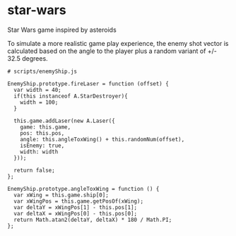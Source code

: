 # star-wars
Star Wars game inspired by asteroids


To simulate a more realistic game play experience, the enemy shot vector is calculated based on the angle to the player plus a random variant of +/- 32.5 degrees.
```
# scripts/enemyShip.js

EnemyShip.prototype.fireLaser = function (offset) {
  var width = 40;
  if(this instanceof A.StarDestroyer){
    width = 100;
  }

  this.game.addLaser(new A.Laser({
    game: this.game,
    pos: this.pos,
    angle: this.angleToxWing() + this.randomNum(offset),
    isEnemy: true,
    width: width
  }));

  return false;
};

EnemyShip.prototype.angleToxWing = function () {
  var xWing = this.game.ship[0];
  var xWingPos = this.game.getPosOf(xWing);
  var deltaY = xWingPos[1] - this.pos[1];
  var deltaX = xWingPos[0] - this.pos[0];
  return Math.atan2(deltaY, deltaX) * 180 / Math.PI;
};

```
